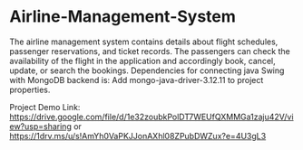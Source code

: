 # Airline-Management-System
The airline management system contains details about flight schedules, passenger reservations, and ticket records. The passengers can check the availability of the flight in the application and accordingly book, cancel, update, or search the bookings.
Dependencies for connecting java Swing with MongoDB backend is: Add mongo-java-driver-3.12.11 to project properties.

Project Demo Link: https://drive.google.com/file/d/1e32zoubkPolDT7WEUfQXMMGa1zaju42V/view?usp=sharing or https://1drv.ms/u/s!AmYh0VaPKJJonAXhl08ZPubDWZux?e=4U3gL3
